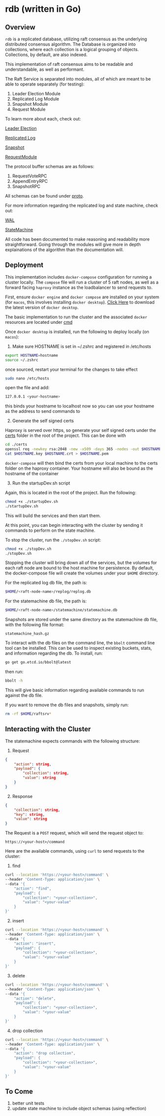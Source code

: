 # rdb (written in Go)


## Overview

`rdb` is a replicated database, utilizing raft consensus as the underlying distributed consensus algorithm. The Database is organized into collections, where each collection is a logical grouping of objects. Collections, by default, are also indexed.

This implementation of raft consensus aims to be readable and understandable, as well as performant.

The Raft Service is separated into modules, all of which are meant to be able to operate separately (for testing):

1. Leader Election Module
2. Replicated Log Module
3. Snapshot Module
4. Request Module

To learn more about each, check out:

[Leader Election](./docs/LeaderElection.md) 

[Replicated Log](./docs/ReplicatedLog.md)

[Snapshot](./docs/Snapshot.md)

[RequestModule](./docs/Client.md)


The protocol buffer schemas are as follows:

  1. RequestVoteRPC
  2. AppendEntryRPC 
  3. SnapshotRPC 
  
All schemas can be found under [proto](./proto).


For more information regarding the replicated log and state machine, check out:

[WAL](./docs/WAL.md)

[StateMachine](./docs/StateMachine.md)


All code has been documented to make reasoning and readability more straightforward. Going through the modules will give more in depth explainations of the algorithm than the documentation will.


## Deployment

This implementation includes `docker-compose` configuration for running a cluster locally. The `compose` file will run a cluster of 5 raft nodes, as well as a forward facing `haproxy` instance as the loadbalancer to send requests to.

First, ensure `docker engine` and `docker compose` are installed on your system (for `macos`, this involves installing `docker desktop`). [Click Here](https://www.docker.com/products/docker-desktop/) to download the latest version of `docker desktop`.

The basic implementation to run the cluster and the associated `docker` resources are located under [cmd](./cmd)

Once `docker desktop` is installed, run the following to deploy locally (on `macos`):

  1. Make sure HOSTNAME is set in ~/.zshrc and registered in /etc/hosts

```bash
export HOSTNAME=hostname
source ~/.zshrc
```

once sourced, restart your terminal for the changes to take effect

```bash
sudo nano /etc/hosts
```

open the file and add:
```bash
127.0.0.1 <your-hostname>
```

this binds your hostname to localhost now so you can use your hostname as the address to send commands to

  2. Generate the self signed certs

Haproxy is served over https, so generate your self signed certs under the [certs](./certs/) folder in the root of the project. This can be done with

```bash
cd ./certs
openssl req -newkey rsa:2048 -new -x509 -days 365 -nodes -out $HOSTNAME.crt -keyout $HOSTNAME.key
cat $HOSTNAME.key $HOSTNAME.crt > $HOSTNAME.pem
```

`docker-compose` will then bind the certs from your local machine to the certs folder on the haproxy container. Your hostname will also be bound as the hostname of the container

  3. Run the startupDev.sh script

Again, this is located in the root of the project. Run the following:

```bash
chmod +x ./startupDev.sh
./startupDev.sh
```

This will build the services and then start them. 

At this point, you can begin interacting with the cluster by sending it commands to perform on the state machine. 

To stop the cluster, run the `./stopDev.sh` script:
```bash
chmod +x ./stopDev.sh
./stopDev.sh
```

Stopping the cluster will bring down all of the services, but the volumes for each raft node are bound to the host machine for persistence. By default, the docker-compose file will create the volumes under your `$HOME` directory. 

For the replicated log db file, the path is:
```bash
$HOME/<raft-node-name>/replog/replog.db
```

For the statemachine db file, the path is:
```bash
$HOME/<raft-node-name>/statemachine/statemachine.db
```

Snapshots are stored under the same directory as the statemachine db file, with the following file format:
```
statemachine_hash.gz
```

To interact with the db files on the command line, the `bbolt` command line tool can be installed. This can be used to inspect existing buckets, stats, and information regarding the db. To install, run:

```bash
go get go.etcd.io/bbolt@latest
```

then run:
```bash
bbolt -h
```

This will give basic information regarding available commands to run against the db file.

If you want to remove the db files and snapshots, simply run:
```bash
rm -rf $HOME/raftsrv*
```


## Interacting with the Cluster

The statemachine expects commands with the following structure:

  1. Request

```json
{
    "action": string,
    "payload": {
        "collection": string,
        "value": string
    }
}
```

  2. Response

```json
{
    "collection": string,
    "key": string,
    "value": string
}
```

The Request is a `POST` request, which will send the request object to:
```
https://<your-host>/command
```

Here are the available commands, using `curl` to send requests to the cluster:

  1. find

```bash
curl --location 'https://<your-host>/command' \
--header 'Content-Type: application/json' \
--data '{
    "action": "find",
    "payload": {
        "collection": "<your-collection>",
        "value": "<your-value"
    }
}'
```

  2. insert

```bash
curl --location 'https://<your-host>/command' \
--header 'Content-Type: application/json' \
--data '{
    "action": "insert",
    "payload": {
        "collection": "<your-collection>",
        "value": "<your-value"
    }
}'
```

  3. delete

```bash
curl --location 'https://<your-host>/command' \
--header 'Content-Type: application/json' \
--data '{
    "action": "delete",
    "payload": {
        "collection": "<your-collection>",
        "value": "<your-value"
    }
}'
```

  4. drop collection

```bash
curl --location 'https://<your-host>/command' \
--header 'Content-Type: application/json' \
--data '{
    "action": "drop collection",
    "payload": {
        "collection": "<your-collection>",
        "value": "<your-value"
    }
}'
```


## To Come

  1. better unit tests
  2. update state machine to include object schemas (using reflection)